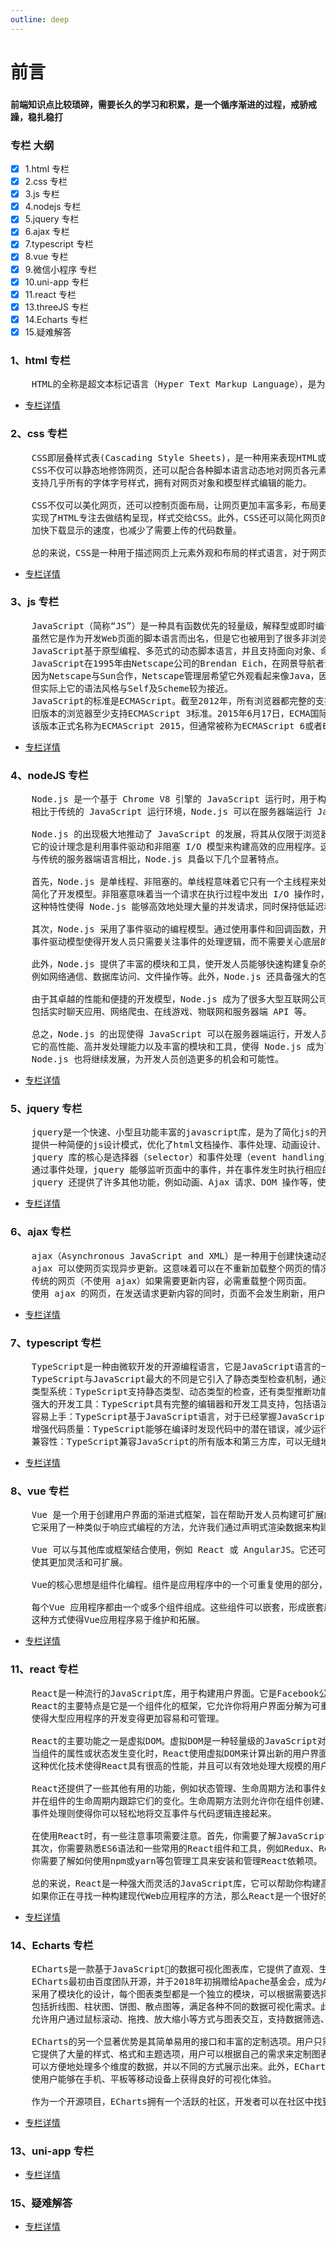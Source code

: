 ```yaml
---
outline: deep
---
```

# 前言
###
#### 前端知识点比较琐碎，需要长久的学习和积累，是一个循序渐进的过程，戒骄戒躁，稳扎稳打

### 专栏 大纲
- [x] 1.html 专栏
- [x] 2.css 专栏
- [x] 3.js 专栏
- [x] 4.nodejs 专栏
- [x] 5.jquery 专栏
- [x] 6.ajax 专栏
- [x] 7.typescript 专栏
- [x] 8.vue 专栏
- [x] 9.微信小程序 专栏
- [x] 10.uni-app 专栏
- [x] 11.react 专栏
- [x] 13.threeJS 专栏
- [x] 14.Echarts 专栏
- [x] 15.疑难解答

### 1、html 专栏
<pre>
    HTML的全称是超文本标记语言（Hyper Text Markup Language），是为“网页创建和其它可在网页浏览器中看到的信息”设计的一种标记语言。
</pre>
-    [专栏详情](./html.md)
### 2、css 专栏
<pre>
    CSS即层叠样式表(Cascading Style Sheets)，是一种用来表现HTML或XML等文件样式的计算机语言。
    CSS不仅可以静态地修饰网页，还可以配合各种脚本语言动态地对网页各元素进行格式化。CSS能够对网页中元素位置的排版进行像素级精确控制，
    支持几乎所有的字体字号样式，拥有对网页对象和模型样式编辑的能力。
    
    CSS不仅可以美化网页，还可以控制页面布局，让网页更加丰富多彩，布局更加灵活自如。CSS的最大贡献是让HTML从样式中脱离，
    实现了HTML专注去做结构呈现，样式交给CSS。此外，CSS还可以简化网页的代码，提高访问速度，外部的CSS文件会被浏览器保存在缓存里，
    加快下载显示的速度，也减少了需要上传的代码数量。
    
    总的来说，CSS是一种用于描述网页上元素外观和布局的样式语言，对于网页设计来说是非常重要的工具之一。
</pre>
-    [专栏详情](./css.md)
### 3、js 专栏
<pre>
    JavaScript（简称“JS”）是一种具有函数优先的轻量级，解释型或即时编译型的编程语言。
    虽然它是作为开发Web页面的脚本语言而出名，但是它也被用到了很多非浏览器环境中，
    JavaScript基于原型编程、多范式的动态脚本语言，并且支持面向对象、命令式、声明式、函数式编程范式。
    JavaScript在1995年由Netscape公司的Brendan Eich，在网景导航者浏览器上首次设计实现而成。
    因为Netscape与Sun合作，Netscape管理层希望它外观看起来像Java，因此取名为JavaScript。
    但实际上它的语法风格与Self及Scheme较为接近。
    JavaScript的标准是ECMAScript。截至2012年，所有浏览器都完整的支持ECMAScript 5.1，
    旧版本的浏览器至少支持ECMAScript 3标准。2015年6月17日，ECMA国际组织发布了ECMAScript的第六版，
    该版本正式名称为ECMAScript 2015，但通常被称为ECMAScript 6或者ES2015。
</pre>
-    [专栏详情](./js.md)

### 4、nodeJS 专栏
<pre>
    Node.js 是一个基于 Chrome V8 引擎的 JavaScript 运行时，用于构建高性能、可扩展的网络应用程序。
    相比于传统的 JavaScript 运行环境，Node.js 可以在服务器端运行 JavaScript 代码，使开发人员能够使用 JavaScript 在服务器上构建完整的应用程序。

    Node.js 的出现极大地推动了 JavaScript 的发展，将其从仅限于浏览器端的脚本语言扩展到了服务器端开发领域。
    它的设计理念是利用事件驱动和非阻塞 I/O 模型来构建高效的应用程序。这种模型使得 Node.js 能够处理大量的并发连接，并具备卓越的性能表现。
    与传统的服务器端语言相比，Node.js 具备以下几个显著特点。

    首先，Node.js 是单线程、非阻塞的。单线程意味着它只有一个主线程来处理所有的请求，这样避免了多线程并发带来的线程同步问题，
    简化了开发模型。非阻塞意味着当一个请求在执行过程中发出 I/O 操作时，不会等待操作完成再执行下一条语句，而是继续执行下一个请求。
    这种特性使得 Node.js 能够高效地处理大量的并发请求，同时保持低延迟和高吞吐量。

    其次，Node.js 采用了事件驱动的编程模型。通过使用事件和回调函数，开发人员可以异步地处理请求，提高代码的效率和可维护性。
    事件驱动模型使得开发人员只需要关注事件的处理逻辑，而不需要关心底层的 I/O 操作和线程管理。

    此外，Node.js 提供了丰富的模块和工具，使开发人员能够快速构建复杂的网络应用。它拥有大量的第三方模块，可以用于处理各种任务，
    例如网络通信、数据库访问、文件操作等。此外，Node.js 还具备强大的包管理器 npm，能够方便地安装和管理模块。

    由于其卓越的性能和便捷的开发模型，Node.js 成为了很多大型互联网公司的首选技术。它在各行各业都有广泛的应用，
    包括实时聊天应用、网络爬虫、在线游戏、物联网和服务器端 API 等。

    总之，Node.js 的出现使得 JavaScript 可以在服务器端运行，开发人员可以使用同一种语言来构建前后端应用，减少了学习成本和代码的重复性。
    它的高性能、高并发处理能力以及丰富的模块和工具，使得 Node.js 成为了现代网络应用开发的重要工具之一。随着 JavaScript 生态系统的不断壮大，
    Node.js 也将继续发展，为开发人员创造更多的机会和可能性。
</pre>
-    [专栏详情](./nodeJS.md)

### 5、jquery 专栏
<pre>
    jquery是一个快速、小型且功能丰富的javascript库，是为了简化js的开发或者dom等操作而开发的一种类库；它封装了js常用的功能代码（函数），
    提供一种简便的js设计模式，优化了html文档操作、事件处理、动画设计、ajax交互等。
    jquery 库的核心是选择器（selector）和事件处理（event handling）。通过使用选择器，jquery 能够方便地选择页面中的元素，并进行操作。
    通过事件处理，jquery 能够监听页面中的事件，并在事件发生时执行相应的操作。
    jquery 还提供了许多其他功能，例如动画、Ajax 请求、DOM 操作等，使得开发人员可以更加轻松地构建复杂的 Web 应用。
</pre>
-    [专栏详情](./jquery.md)

### 6、ajax 专栏

<pre>
    ajax（Asynchronous JavaScript and XML）是一种用于创建快速动态网页的技术。通过在后台与服务器进行少量数据交换，
    ajax 可以使网页实现异步更新。这意味着可以在不重新加载整个网页的情况下，对网页的某部分进行更新。
    传统的网页（不使用 ajax）如果需要更新内容，必需重载整个网页面。
    使用 ajax 的网页，在发送请求更新内容的同时，页面不会发生刷新，用户还可以继续进行其他操作。
</pre>
-    [专栏详情](./ajax.md)

### 7、typescript 专栏
<pre>
    TypeScript是一种由微软开发的开源编程语言，它是JavaScript语言的一个超集，支持JavaScript中的所有语法和特性，并在此基础上添加了一些新的特性。
    TypeScript与JavaScript最大的不同是它引入了静态类型检查机制，通过在编译时检查变量的类型，可以帮助程序员更快速地找出代码中潜在的错误。
    类型系统：TypeScript支持静态类型、动态类型的检查，还有类型推断功能，让程序员能够更好地编写易于维护、可扩展且可读性高的代码。
    强大的开发工具：TypeScript具有完整的编辑器和开发工具支持，包括语法高亮、自动补全、重构等功能，还支持多种常用的构建工具。
    容易上手：TypeScript基于JavaScript语言，对于已经掌握JavaScript开发的开发者们来说，学习成本相应较低，只需要花费少量时间阅读文档和实践即可。
    增强代码质量：TypeScript能够在编译时发现代码中的潜在错误，减少运行时异常导致的问题，同时提高代码的可读性和可维护性。
    兼容性：TypeScript兼容JavaScript的所有版本和第三方库，可以无缝地向已有的JavaScript项目中引入TypeScript。
</pre>
-    [专栏详情](./typescript.md)

### 8、vue 专栏
<pre>
    Vue 是一个用于创建用户界面的渐进式框架，旨在帮助开发人员构建可扩展的 Web 应用程序。Vue 由尤雨溪（Evan You）开发，首次发布于2014年。
    它采用了一种类似于响应式编程的方法，允许我们通过声明式渲染数据来构建用户界面。

    Vue 可以与其他库或框架结合使用，例如 React 或 AngularJS。它还可以与现代工具链和构建工具进行集成，例如 Webpack 或 Gulp，
    使其更加灵活和可扩展。

    Vue的核心思想是组件化编程。组件是应用程序中的一个可重复使用的部分，它可以封装代码、样式和行为，并将其作为一个整体进行管理。

    每个Vue 应用程序都由一个或多个组件组成。这些组件可以嵌套，形成嵌套层次结构，并且可以通过父子组件之间的数据传递来实现通信。
    这种方式使得Vue应用程序易于维护和拓展。
</pre>

-    [专栏详情](./vue.md)


### 11、react 专栏
<pre>
    React是一种流行的JavaScript库，用于构建用户界面。它是Facebook公司开发的，目前由开放源代码社区维护和开发。
    React的主要特点是它是一个组件化的框架，它允许你将用户界面分解为可重用的组件。这些组件可以单独开发、测试和维护，
    使得大型应用程序的开发变得更加容易和可管理。
    
    React的主要功能之一是虚拟DOM。虚拟DOM是一种轻量级的JavaScript对象，它代表了用户界面的当前状态。
    当组件的属性或状态发生变化时，React使用虚拟DOM来计算出新的用户界面，然后只将实际发生更改的部分应用到真实的DOM中。
    这种优化技术使得React具有很高的性能，并且可以有效地处理大规模的用户界面。
    
    React还提供了一些其他有用的功能，例如状态管理、生命周期方法和事件处理等。状态管理允许你在组件内部保存数据，
    并在组件的生命周期内跟踪它们的变化。生命周期方法则允许你在组件创建、更新和销毁时执行自定义逻辑。
    事件处理则使得你可以轻松地将交互事件与代码逻辑连接起来。
    
    在使用React时，有一些注意事项需要注意。首先，你需要了解JavaScript和HTML/CSS的基本知识，因为React是基于这些技术的。
    其次，你需要熟悉ES6语法和一些常用的React组件和工具，例如Redux、React Router和Axios等。最后，
    你需要了解如何使用npm或yarn等包管理工具来安装和管理React依赖项。
    
    总的来说，React是一种强大而灵活的JavaScript库，它可以帮助你构建高性能、可维护的大型用户界面。
    如果你正在寻找一种构建现代Web应用程序的方法，那么React是一个很好的选择。
</pre>
-    [专栏详情](./react.md)
### 14、Echarts 专栏
<pre>
    ECharts是一款基于JavaScript的数据可视化图表库，它提供了直观、生动、可交互且可高度个性化定制的数据可视化图表。
    ECharts最初由百度团队开源，并于2018年初捐赠给Apache基金会，成为ASF孵化级项目。这款库的主要特点是其极强的扩展能力，
    采用了模块化的设计，每个图表类型都是一个独立的模块，可以根据需要选择加载。ECharts支持丰富的图表类型，
    包括折线图、柱状图、饼图、散点图等，满足各种不同的数据可视化需求。此外，它还具有强大的交互功能，
    允许用户通过鼠标滚动、拖拽、放大缩小等方式与图表交互，支持数据筛选、缩放等操作，使用户能够更加方便地探索和分析数据。
    
    ECharts的另一个显著优势是其简单易用的接口和丰富的定制选项。用户只需要准备好数据，通过简单的配置操作就可以创建出各式各样的图表。
    它提供了大量的样式、格式和主题选项，用户可以根据自己的需求来定制图表的外观和风格。ECharts还支持多维数据的可视化展示，
    可以方便地处理多个维度的数据，并以不同的方式展示出来。此外，ECharts支持移动端的适配和优化，能够在不同的屏幕尺寸和设备上自适应地展示图表，
    使用户能够在手机、平板等移动设备上获得良好的可视化体验。
    
    作为一个开源项目，ECharts拥有一个活跃的社区，开发者可以在社区中找到大量的教程、文档、案例等资源，并与其他开发者进行交流和分享。
</pre> 
-    [专栏详情](./Echarts.md)
### 13、uni-app 专栏

-    [专栏详情](./uni-app.md)
### 15、疑难解答
-    [专栏详情](./疑难解答.md)
